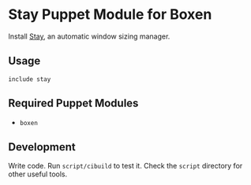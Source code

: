 # Stay Puppet Module for Boxen

Install [Stay](http://cordlessdog.com/stay/), an automatic window sizing manager.

## Usage

```puppet
include stay
```

## Required Puppet Modules

* `boxen`

## Development

Write code. Run `script/cibuild` to test it. Check the `script`
directory for other useful tools.
